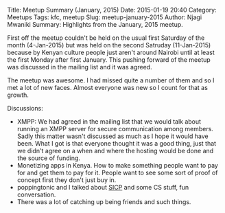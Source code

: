 Title: Meetup Summary (January, 2015)
Date: 2015-01-19 20:40
Category: Meetups
Tags: kfc, meetup
Slug: meetup-january-2015
Author: Njagi Mwaniki
Summary: Highlights from the January, 2015 meetup.

First off the meetup couldn't be held on the usual first Saturday of the month (4-Jan-2015) but was held on the second Satruday (11-Jan-2015) because by Kenyan culture people just aren't around Nairobi until at least the first Monday after first January. This pushing forward of the meetup was discussed in the mailing list and it was agreed.

The meetup was awesome. I had missed quite a number of them and so I met a lot of new faces. Almost everyone was new so I count for that as growth.

Discussions:

* XMPP: We had agreed in the mailing list that we would talk about running an XMPP server for secure communication among members. Sadly this matter wasn't discussed as much as I hope it would have been. What I got is that everyone thought it was a good thing, just that we didn't agree on a when and where the hosting would be done and the source of funding.
* Monetizing apps in Kenya. How to make something people want to pay for and get them to pay for it. People want to see some sort of proof of concept first they don't just buy in.
* poppingtonic and I talked about [SICP] and some CS stuff, fun conversation.
* There was a lot of catching up being friends and such things.

[SICP]: http://mitpress.mit.edu/sicp/
